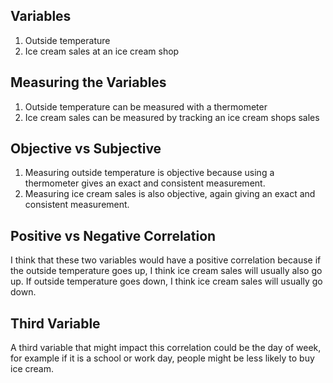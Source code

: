 ## Variables
1. Outside temperature
2. Ice cream sales at an ice cream shop 

## Measuring the Variables
1. Outside temperature can be measured with a thermometer 
2. Ice cream sales can be measured by tracking an ice cream shops sales 

## Objective vs Subjective
1. Measuring outside temperature is objective because using a thermometer gives
an exact and consistent measurement.
2. Measuring ice cream sales is also objective, again giving an exact and
consistent measurement.

## Positive vs Negative Correlation
I think that these two variables would have a positive correlation because if the
outside temperature goes up, I think ice cream sales will usually also go up. If
outside temperature goes down, I think ice cream sales will usually go down.

## Third Variable
A third variable that might impact this correlation could be the day of week,
for example if it is a school or work day, people might be less likely to buy 
ice cream.
